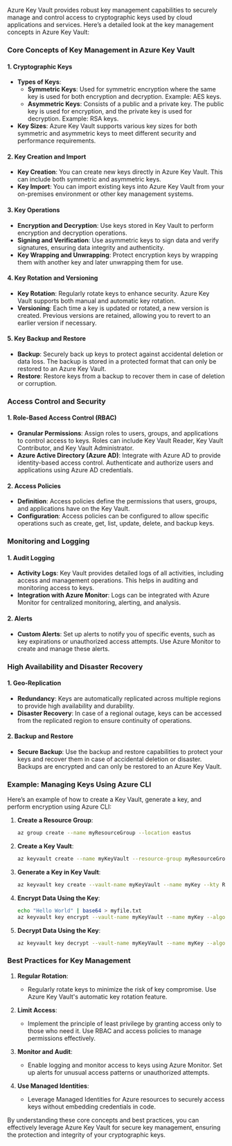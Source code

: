 Azure Key Vault provides robust key management capabilities to securely manage and control access to cryptographic keys used by cloud applications and services. Here’s a detailed look at the key management concepts in Azure Key Vault:

### Core Concepts of Key Management in Azure Key Vault

#### 1. **Cryptographic Keys**

- **Types of Keys**:
  - **Symmetric Keys**: Used for symmetric encryption where the same key is used for both encryption and decryption. Example: AES keys.
  - **Asymmetric Keys**: Consists of a public and a private key. The public key is used for encryption, and the private key is used for decryption. Example: RSA keys.
- **Key Sizes**: Azure Key Vault supports various key sizes for both symmetric and asymmetric keys to meet different security and performance requirements.

#### 2. **Key Creation and Import**

- **Key Creation**: You can create new keys directly in Azure Key Vault. This can include both symmetric and asymmetric keys.
- **Key Import**: You can import existing keys into Azure Key Vault from your on-premises environment or other key management systems.

#### 3. **Key Operations**

- **Encryption and Decryption**: Use keys stored in Key Vault to perform encryption and decryption operations.
- **Signing and Verification**: Use asymmetric keys to sign data and verify signatures, ensuring data integrity and authenticity.
- **Key Wrapping and Unwrapping**: Protect encryption keys by wrapping them with another key and later unwrapping them for use.

#### 4. **Key Rotation and Versioning**

- **Key Rotation**: Regularly rotate keys to enhance security. Azure Key Vault supports both manual and automatic key rotation.
- **Versioning**: Each time a key is updated or rotated, a new version is created. Previous versions are retained, allowing you to revert to an earlier version if necessary.

#### 5. **Key Backup and Restore**

- **Backup**: Securely back up keys to protect against accidental deletion or data loss. The backup is stored in a protected format that can only be restored to an Azure Key Vault.
- **Restore**: Restore keys from a backup to recover them in case of deletion or corruption.

### Access Control and Security

#### 1. **Role-Based Access Control (RBAC)**

- **Granular Permissions**: Assign roles to users, groups, and applications to control access to keys. Roles can include Key Vault Reader, Key Vault Contributor, and Key Vault Administrator.
- **Azure Active Directory (Azure AD)**: Integrate with Azure AD to provide identity-based access control. Authenticate and authorize users and applications using Azure AD credentials.

#### 2. **Access Policies**

- **Definition**: Access policies define the permissions that users, groups, and applications have on the Key Vault.
- **Configuration**: Access policies can be configured to allow specific operations such as create, get, list, update, delete, and backup keys.

### Monitoring and Logging

#### 1. **Audit Logging**

- **Activity Logs**: Key Vault provides detailed logs of all activities, including access and management operations. This helps in auditing and monitoring access to keys.
- **Integration with Azure Monitor**: Logs can be integrated with Azure Monitor for centralized monitoring, alerting, and analysis.

#### 2. **Alerts**

- **Custom Alerts**: Set up alerts to notify you of specific events, such as key expirations or unauthorized access attempts. Use Azure Monitor to create and manage these alerts.

### High Availability and Disaster Recovery

#### 1. **Geo-Replication**

- **Redundancy**: Keys are automatically replicated across multiple regions to provide high availability and durability.
- **Disaster Recovery**: In case of a regional outage, keys can be accessed from the replicated region to ensure continuity of operations.

#### 2. **Backup and Restore**

- **Secure Backup**: Use the backup and restore capabilities to protect your keys and recover them in case of accidental deletion or disaster. Backups are encrypted and can only be restored to an Azure Key Vault.

### Example: Managing Keys Using Azure CLI

Here’s an example of how to create a Key Vault, generate a key, and perform encryption using Azure CLI:

1. **Create a Resource Group**:

   ```bash
   az group create --name myResourceGroup --location eastus
   ```

2. **Create a Key Vault**:

   ```bash
   az keyvault create --name myKeyVault --resource-group myResourceGroup --location eastus
   ```

3. **Generate a Key in Key Vault**:

   ```bash
   az keyvault key create --vault-name myKeyVault --name myKey --kty RSA --size 2048
   ```

4. **Encrypt Data Using the Key**:

   ```bash
   echo "Hello World" | base64 > myfile.txt
   az keyvault key encrypt --vault-name myKeyVault --name myKey --algorithm RSA-OAEP --value "$(cat myfile.txt)" --output json > encrypted.json
   ```

5. **Decrypt Data Using the Key**:
   ```bash
   az keyvault key decrypt --vault-name myKeyVault --name myKey --algorithm RSA-OAEP --value "$(jq -r '.result' encrypted.json)" --output json | jq -r '.result' | base64 --decode
   ```

### Best Practices for Key Management

1. **Regular Rotation**:

   - Regularly rotate keys to minimize the risk of key compromise. Use Azure Key Vault's automatic key rotation feature.

2. **Limit Access**:

   - Implement the principle of least privilege by granting access only to those who need it. Use RBAC and access policies to manage permissions effectively.

3. **Monitor and Audit**:

   - Enable logging and monitor access to keys using Azure Monitor. Set up alerts for unusual access patterns or unauthorized attempts.

4. **Use Managed Identities**:
   - Leverage Managed Identities for Azure resources to securely access keys without embedding credentials in code.

By understanding these core concepts and best practices, you can effectively leverage Azure Key Vault for secure key management, ensuring the protection and integrity of your cryptographic keys.
